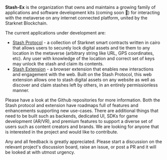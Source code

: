 **Stash-Ex** is the organization that owns and maintains a growing family of applications and software development kits (coming soon 🤞) for interacting with the metaverse on any internet connected platform, united by the Starknet Blockchain.

The current applications under development are:

- [Stash Protocol](https://github.com/Stash-Ex/stash-protocol) - a collection of Starknet smart contracts written in cairo that allows users to securely lock digital assets and tie them to any location in the metaverse (arbitrary string like URL, GPS coordinates, etc). Any user with knowledge of the location and correct set of keys may unlock the stash and claim its contents.
- [Stash Extension](https://github.com/Stash-Ex/stash-extension) - a browser extension that enables new interactions and engagement with the web. Built on the Stash Protocol, this web extension allows one to stash digital assets on any website as well as discover and claim stashes left by others, in an entirely permissionless manner.

Please have a look at the Github repositories for more information. Both the Stash protocol and extension have roadmaps full of features and enhancements supporting new use-cases. There are additional things that need to be built such as backends, dedicated UI, SDKs for game development (AR/VR), and premium features to support a diverse set of users such as content creators and brands. We are looking for anyone that is interested in the project and would like to contribute.

Any and all feedback is greatly appreciated. Please start a discussion on the relevant project's discussion board, raise an issue, or post a PR and it will be looked at with utmost urgency.


